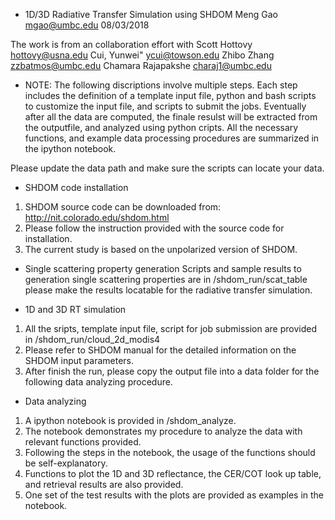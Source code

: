 * 1D/3D Radiative Transfer Simulation using SHDOM
Meng Gao <mgao@umbc.edu>
08/03/2018

The work is from an collaboration effort with
Scott Hottovy <hottovy@usna.edu>
Cui, Yunwei" <ycui@towson.edu>
Zhibo Zhang <zzbatmos@umbc.edu>
Chamara Rajapakshe <charaj1@umbc.edu>

* NOTE:
The following discriptions involve multiple steps. Each step includes
the definition of a template input file, python and bash scripts to customize
the input file, and scripts to submit the jobs. Eventually after all the data are 
computed, the finale resulst will be extracted from the outputfile, 
and analyzed using python cripts. All the necessary functions, 
and example data processing procedures are summarized in the ipython notebook. 

Please update the data path and make sure the scripts can locate your data. 

* SHDOM code installation 
1. SHDOM source code can be downloaded from:
http://nit.colorado.edu/shdom.html
2. Please follow the instruction provided with the source code for installation.
3. The current study is based on the unpolarized version of SHDOM.

* Single scattering property generation
Scripts and sample results to generation single scattering properties are in /shdom_run/scat_table
please make the results locatable for the radiative transfer simulation. 

* 1D and 3D RT simulation
1. All the sripts, template input file, script for job submission are provided in /shdom_run/cloud_2d_modis4
2. Please refer to SHDOM manual for the detailed information on the SHDOM input parameters. 
3. After finish the run, please copy the output file into a data folder for the following data analyzing procedure. 

* Data analyzing
1. A ipython notebook is provided in /shdom_analyze.
2. The notebook demonstrates my procedure to analyze the data with relevant functions provided. 
3. Following the steps in the notebook, the usage of the functions should be self-explanatory.
4. Functions to plot the 1D and 3D reflectance, the CER/COT look up table, and retrieval results are also provided. 
5. One set of the test results with the plots are provided as examples in the notebook.
